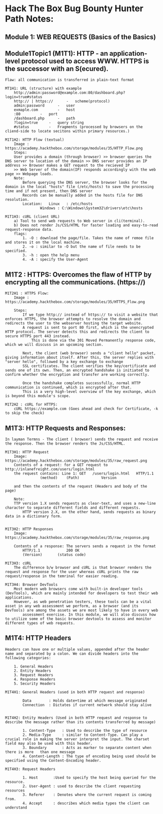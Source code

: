 # Hack The Box Bug Bounty Hunter Path Notes:

## Module 1: WEB REQUESTS (Basics of the Basics)

##		Module1Topic1 (M1T1): HTTP - an application-level protocol used to access WWW. HTTPS is the successor with an S(ecured).

   	Flaw: all communication is transferred in plain-text format

	MT1H1: URL (structure) with example
		http://admin:password@example.com:80/dashboard.php?login=true#status
		http:// | https://      -	scheme(protocol)
		admin:password		-	user
		exmaple.com 		-	host
		:80			-	port
		/dashboard.php		-	path
		?login=true		- 	query string
		#status			-	Fragments (processed by browsers on the cliend-side to locate secitons within primary resources.)

	M1T1H2: HTTP Flow (textual)
		Image : https://academy.hackthebox.com/storage/modules/35/HTTP_Flow.png
		Steps: 
		User provides a domain (through browser) >> browser queries the DNS server to location of the domain >> DNS server provides an IP address >> Browser makes a GET request to the recieved IP 
  		>> Web Server of the domain(IP) responds accordingly with the web page >> Webpage loads.
		Note:
			Before querying the DNS server, the browser looks for the domain in the local "hosts" file (/etc/hosts) to save the processing time and if not present, then DNS server
			Records can be manually added in the hosts file for DNS resolution.
			Location: 	Linux   : /etc/hosts
					Windows : C:\Windows\System32\drivers\etc\hosts

	M1T1H3: cURL (client URL)
		a) Tool to send web requests to Web server in cli(terminal). 
		b) Does not render Js/CSS/HTML for faster loading and easy-to-read request-response data.
		flags: 
			1. -O : download the page/file. Takes the name of remoe file and stores it on the local machine.
			2. -o : similar to -O but the name of file needs to be specified.
			3. -h : open the help menu
			4. -A : specify the User-Agent
		
## M1T2 : HTTPS: Overcomes the flaw of HTTP by encrypting all the communications. (https://)

	M1T2H1 : HTTPS Flow:
		Image : https://academy.hackthebox.com/storage/modules/35/HTTPS_Flow.png

		Steps: 
			If we type http:// instead of https:// to visit a website that enforces HTTPS, the browser attempts to resolve the domain and redirects the user to the webserver hosting the target website. 
   			A request is sent to port 80 first, which is the unencrypted HTTP protocol. The server detects this and redirects the client to secure HTTPS port 443 instead.
      			This is done via the 301 Moved Permanently response code, which we will discuss in an upcoming section.

			Next, the client (web browser) sends a "client hello" packet, giving information about itself. After this, the server replies with "server hello", followed by a key exchange to exchange 
   			SSL certificates. The client verifies the key/certificate and sends one of its own. Then, an encrypted handshake is initiated to confirm whether the encryption and transfer are working correctly.

			Once the handshake completes successfully, normal HTTP communication is continued, which is encrypted after that.
   			This is a very high-level overview of the key exchange, which is beyond this module's scope.
		
	M1T2H2 : cURL for HTTPS: 
		cURL https://example.com (Goes ahead and check for Certificate, -k to skip the check)
		
		

## M1T3: HTTP Requests and Responses: 
	In layman Termns - The client ( browser) sends the request and receive the response. Then the browser renders the Js/CSS/HTML.

	M1T3H1: HTTP Request
		Image: https://academy.hackthebox.com/storage/modules/35/raw_request.png
		Contents of a request: for a GET request to 		http://inlanefreight.com/users/login.html
		the request contains: Line 1: GET 	/users/login.html 	HTTP/1.1
					(method) 	(Path)			Version
		
		and then the contents of the request (Headers and body of the page)
		
		Note: 
  		TTP version 1.X sends requests as clear-text, and uses a new-line character to separate different fields and different requests. 
    		HTTP version 2.X, on the other hand, sends requests as binary data in a dictionary form.
		
		
	M1T3H2: HTTP Responses
		Image: https://academy.hackthebox.com/storage/modules/35/raw_response.png

  		Contents of a response: The servers sends a request in the format
			HTTP/1.1	 		200	OK
			(Version)		(status code)			
				
	M1T3H3: cURL
		The difference b/w browser and cURL is that browser renders the request and response for the user whereas cURL prints the raw request/response in the temrinal for easier reading.

	M1T3H4: Browser DevTools
		Most modern web browsers come with built-in developer tools (DevTools), which are mainly intended for developers to test their web applications. 
  		However, as web penetration testers, these tools can be a vital asset in any web assessment we perform, as a browser (and its DevTools) are among the assets we are most likely to have in every web 
    		assessment exercise. In this module, we will also discuss how to utilize some of the basic browser devtools to assess and monitor different types of web requests.
						
## M1T4: HTTP Headers	

	Headers can have one or multiple values, appended after the header name and separated by a colon. We can divide headers into the following categories:

		1. General Headers
		2. Entity Headers
		3. Request Headers
		4. Response Headers
		5. Security Headers
					
	M1T4H1: General Headers (used in both HTTP request and response)
			
			Data	    : Holds date+time at which message originated
			Connection  : Dictates if current network should stay alive
								   
								   
	M1T4H2: Entity Headers (Used in both HTTP request and response to describe the message rather than its contents transferred by message)
					
			1. Content-Type   : Used to describe the type of resource
			2. Media-Type	  : similar to Content-Type. Can play a crucial role in making the server interpret the input. The charset field may also be used with this header.
			3. Boundary	  	  : Acts as marker to separate content when there is more	than one message
			4. Content-Length : The type of encoding being used should be specified using the Content-Encoding header.
						
	M1T4H3: Request Headers
			
			1. Host		  :Used to specify the host being queried for the resource. 
			2. User-Agent : used to describe the client requesting resources
			3. Referer	  : Denotes where the current request is coming from.
			4. Accept	  : describes which media types the client can understand
